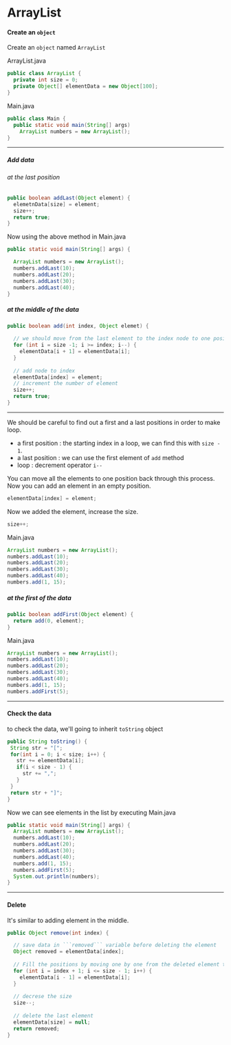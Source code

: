 # ArrayList

#### Create an ```object```

Create an ```object``` named ```ArrayList```


ArrayList.java
```java
public class ArrayList {
  private int size = 0;
  private Object[] elementData = new Object[100];
}
```

Main.java
```java
public class Main {
  public static void main(String[] args)
    ArrayList numbers = new ArrayList();
}
```

-------------------------

##### Add data

###### at the last position
```java 
public boolean addLast(Object element) {
  elemetnData[size] = element;
  size++;
  return true;
}
```

Now using the above method in Main.java

```java
public static void main(String[] args) {

  ArrayList numbers = new ArrayList();
  numbers.addLast(10);
  numbers.addLast(20);
  numbers.addLast(30);
  numbers.addLast(40);
}
```

##### at the middle of the data
```java
public boolean add(int index, Object elemet) {

  // we should move from the last element to the index node to one position back in order to add an element in the middle of the data
  for (int i = size -1; i >= index; i--) {
    elementData[i + 1] = elementData[i];
  }
  
  // add node to index
  elementData[index] = element;
  // increment the number of element
  size++;
  return true;
}
```
--------------------------------
We should be careful to find out a first and a last positions in order to make loop.

* a first position : the starting index in a loop, we can find this with  ```size - 1```.
* a last position : we can use the first element of ```add``` method
* loop : decrement operator ```i--```
  
You can move all the elements to one position back through this process. 
Now you can add an element in an empty position.

```java
elementData[index] = element;
````
Now we added the element, increase the size.
```java
size++;
```

Main.java
```java
ArrayList numbers = new ArrayList();
numbers.addLast(10);
numbers.addLast(20);
numbers.addLast(30);
numbers.addLast(40);
numbers.add(1, 15);
```


##### at the first of the data
```java
public boolean addFirst(Object element) {
  return add(0, element);
}
```

Main.java
```java
ArrayList numbers = new ArrayList();
numbers.addLast(10);
numbers.addLast(20);
numbers.addLast(30);
numbers.addLast(40);
numbers.add(1, 15);
numbers.addFirst(5);
```

 --------------------------
 #### Check the data
 
 to check the data, we'll going to inherit ```toString``` object
 
 ```java
 public String toString() {
  String str = "[";
  for(int i = 0; i < size; i++) {
    str += elementData[i];
    if(i < size - 1) {
      str += ",";
    }
  }
  return str + "]";
}
```

Now we can see elements in the list by executing Main.java
```java
public static void main(String[] args) {
  ArrayList numbers = new ArrayList();
  numbers.addLast(10);
  numbers.addLast(20);
  numbers.addLast(30);
  numbers.addLast(40);
  numbers.add(1, 15);
  numbers.addFirst(5);
  System.out.println(numbers);
}
```

-----------------
#### Delete 

It's similar to adding element in the middle.
```java
public Object remove(int index) {

  // save data in ```removed``` variable before deleting the element
  Object removed = elementData[index];
  
  // Fill the positions by moving one by one from the deleted element to the last element.
  for (int i = index + 1; i <= size - 1; i++) {
    elementData[i - 1] = elementData[i];
  }
  
  // decrese the size
  size--;
  
  // delete the last element
  elementData[size] = null;
  return removed;
}
```
